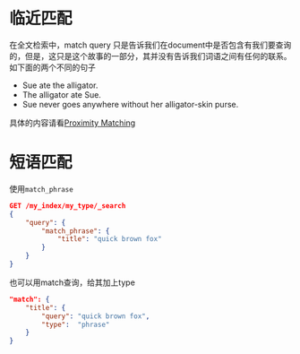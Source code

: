 # 临近匹配
在全文检索中，match query 只是告诉我们在document中是否包含有我们要查询的，但是，这只是这个故事的一部分，其并没有告诉我们词语之间有任何的联系。  
如下面的两个不同的句子  
- Sue ate the alligator.
- The alligator ate Sue.
- Sue never goes anywhere without her alligator-skin purse.  

具体的内容请看[Proximity Matching](https://www.elastic.co/guide/en/elasticsearch/guide/2.x/proximity-matching.html)
# 短语匹配    
使用`match_phrase`     
```json
GET /my_index/my_type/_search
{
    "query": {
        "match_phrase": {
            "title": "quick brown fox"
        }
    }
}
```

也可以用match查询，给其加上type
```json
"match": {
    "title": {
        "query": "quick brown fox",
        "type":  "phrase"
    }
}
```

